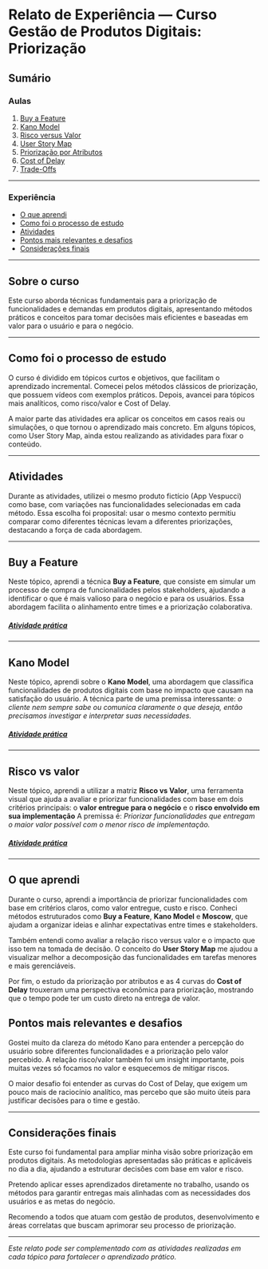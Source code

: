 # Relato de Experiência — Curso Gestão de Produtos Digitais: Priorização
## Sumário
### Aulas
1. [Buy a Feature](#buy-a-feature)
2. [Kano Model](#kano-model)
3. [Risco versus Valor](#risco-versus-valor)
4. [User Story Map](#user-story-map)
5. [Priorização por Atributos](#priorização-por-atributos)
6. [Cost of Delay](#cost-of-delay)
7. [Trade-Offs](#trade-offs)
---
### Experiência
- [O que aprendi](#o-que-aprendi)
- [Como foi o processo de estudo](#como-foi-o-processo-de-estudo)
- [Atividades](#atividades)
- [Pontos mais relevantes e desafios](#pontos-mais-relevantes-e-desafios)
- [Considerações finais](#considerações-finais)

---

## Sobre o curso 

Este curso aborda técnicas fundamentais para a priorização de funcionalidades e demandas em produtos digitais, apresentando métodos práticos e conceitos para tomar decisões mais eficientes e baseadas em valor para o usuário e para o negócio.

---


## Como foi o processo de estudo  

O curso é dividido em tópicos curtos e objetivos, que facilitam o aprendizado incremental. Comecei pelos métodos clássicos de priorização, que possuem vídeos com exemplos práticos. Depois, avancei para tópicos mais analíticos, como risco/valor e Cost of Delay.

A maior parte das atividades era aplicar os conceitos em casos reais ou simulações, o que tornou o aprendizado mais concreto. Em alguns tópicos, como User Story Map, ainda estou realizando as atividades para fixar o conteúdo.

---
## Atividades  
Durante as atividades, utilizei o mesmo produto fictício (App Vespucci) como base, com variações nas funcionalidades selecionadas em cada método. Essa escolha foi proposital: usar o mesmo contexto permitiu comparar como diferentes técnicas levam a diferentes priorizações, destacando a força de cada abordagem.

---

## Buy a Feature  
Neste tópico, aprendi a técnica **Buy a Feature**, que consiste em simular um processo de compra de funcionalidades pelos stakeholders, ajudando a identificar o que é mais valioso para o negócio e para os usuários. Essa abordagem facilita o alinhamento entre times e a priorização colaborativa.

##### [Atividade prática](/AtividadePraticaBuyAFeature.md)

---

## Kano Model
Neste tópico, aprendi sobre o **Kano Model**, uma abordagem que classifica funcionalidades de produtos digitais com base no impacto que causam na satisfação do usuário. A técnica parte de uma premissa interessante: *o cliente nem sempre sabe ou comunica claramente o que deseja, então precisamos investigar e interpretar suas necessidades.*

##### [Atividade prática](/AtividadePraticaBuyAFeature.md)
---

## Risco vs valor
Neste tópico, aprendi a utilizar a matriz **Risco vs Valor**, uma ferramenta visual que ajuda a avaliar e priorizar funcionalidades com base em dois critérios principais: o **valor entregue para o negócio** e o **risco envolvido em sua implementação** A premissa é: *Priorizar funcionalidades que entregam o maior valor possível com o menor risco de implementação.*
##### [Atividade prática](/AtividadePraticaRiscoVsValor.md)
---

## O que aprendi  
Durante o curso, aprendi a importância de priorizar funcionalidades com base em critérios claros, como valor entregue, custo e risco. Conheci métodos estruturados como **Buy a Feature**, **Kano Model** e **Moscow**, que ajudam a organizar ideias e alinhar expectativas entre times e stakeholders.

Também entendi como avaliar a relação risco versus valor e o impacto que isso tem na tomada de decisão. O conceito do **User Story Map** me ajudou a visualizar melhor a decomposição das funcionalidades em tarefas menores e mais gerenciáveis.

Por fim, o estudo da priorização por atributos e as 4 curvas do **Cost of Delay** trouxeram uma perspectiva econômica para priorização, mostrando que o tempo pode ter um custo direto na entrega de valor.



## Pontos mais relevantes e desafios  
Gostei muito da clareza do método Kano para entender a percepção do usuário sobre diferentes funcionalidades e a priorização pelo valor percebido. A relação risco/valor também foi um insight importante, pois muitas vezes só focamos no valor e esquecemos de mitigar riscos.

O maior desafio foi entender as curvas do Cost of Delay, que exigem um pouco mais de raciocínio analítico, mas percebo que são muito úteis para justificar decisões para o time e gestão.

---

## Considerações finais  
Este curso foi fundamental para ampliar minha visão sobre priorização em produtos digitais. As metodologias apresentadas são práticas e aplicáveis no dia a dia, ajudando a estruturar decisões com base em valor e risco.

Pretendo aplicar esses aprendizados diretamente no trabalho, usando os métodos para garantir entregas mais alinhadas com as necessidades dos usuários e as metas do negócio.

Recomendo a todos que atuam com gestão de produtos, desenvolvimento e áreas correlatas que buscam aprimorar seu processo de priorização.

---

*Este relato pode ser complementado com as atividades realizadas em cada tópico para fortalecer o aprendizado prático.*
